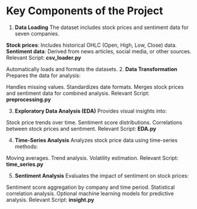 

# Key Components of the Project
1. **Data Loading**
The dataset includes stock prices and sentiment data for seven companies.

**Stock prices**: Includes historical OHLC (Open, High, Low, Close) data.
**Sentiment data**: Derived from news articles, social media, or other sources.
Relevant Script: **csv_loader.py**

Automatically loads and formats the datasets.
2. **Data Transformation**
Prepares the data for analysis:

Handles missing values.
Standardizes date formats.
Merges stock prices and sentiment data for combined analysis.
Relevant Script: **preprocessing.py**

3. **Exploratory Data Analysis (EDA)**
Provides visual insights into:

Stock price trends over time.
Sentiment score distributions.
Correlations between stock prices and sentiment.
Relevant Script: **EDA.py**

4. **Time-Series Analysis**
Analyzes stock price data using time-series methods:

Moving averages.
Trend analysis.
Volatility estimation.
Relevant Script: **time_series.py**

5. **Sentiment Analysis**
Evaluates the impact of sentiment on stock prices:

Sentiment score aggregation by company and time period.
Statistical correlation analysis.
Optional machine learning models for predictive analysis.
Relevant Script: **insight.py**